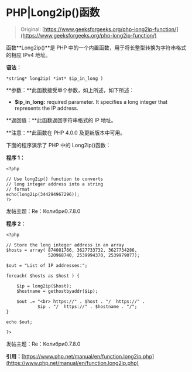 # PHP|Long2ip()函数

> Original: [https://www.geeksforgeeks.org/php-long2ip-function/](https://www.geeksforgeeks.org/php-long2ip-function/)

函数**Long2ip()**是 PHP 中的一个内置函数，用于将长整型转换为字符串格式的相应 IPv4 地址。

**语法：**

```
*string* long2ip( *int* $ip_in_long )
```

**参数：**此函数接受单个参数，如上所述，如下所述：

*   **$ip_in_long:** required parameter. It specifies a long integer that represents the IP address.

**返回值：**此函数返回字符串格式的 IP 地址。

**注意：**此函数在 PHP 4.0.0 及更新版本中可用。

下面的程序演示了 PHP 中的 Long2ip()函数：

**程序 1：**

```
<?php

// Use long2ip() function to converts
// long integer address into a string
// format
echo(long2ip(344294967296));
?>
```

发帖主题：Re：Колибри0.7.8.0

**程序 2：**

```
<?php

// Store the long integer address in an array
$hosts = array( 874081766, 3627733732, 3627734286,
                520968740, 2539994370, 2539979077);

$out = "List of IP addresses:";

foreach( $hosts as $host ) {

    $ip = long2ip($host);
    $hostname = gethostbyaddr($ip);

    $out .= "<br> https://" . $host . "/  https://" .
            $ip . "/  https://" . $hostname . "/";
}

echo $out;

?>
```

发帖主题：Re：Колибри0.7.8.0

**引用：**[https://www.php.net/manual/en/function.long2ip.php](https://www.php.net/manual/en/function.long2ip.php)